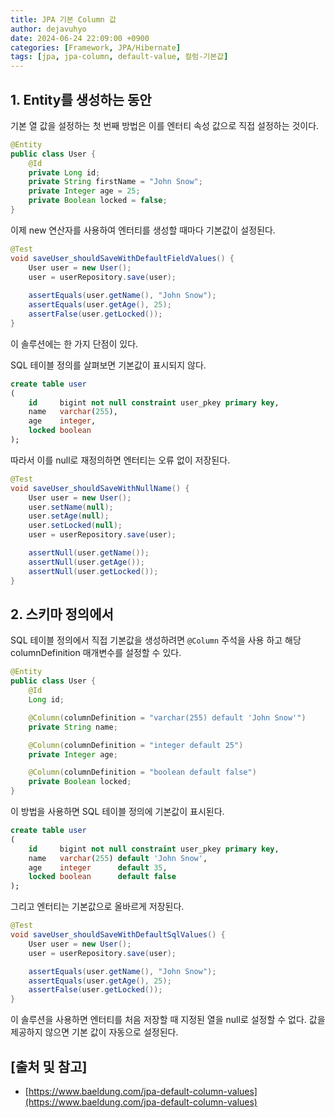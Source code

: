 ```yaml
---
title: JPA 기본 Column 값
author: dejavuhyo
date: 2024-06-24 22:09:00 +0900
categories: [Framework, JPA/Hibernate]
tags: [jpa, jpa-column, default-value, 컬럼-기본값]
---
```


## 1. Entity를 생성하는 동안
기본 열 값을 설정하는 첫 번째 방법은 이를 엔터티 속성 값으로 직접 설정하는 것이다.

```java
@Entity
public class User {
    @Id
    private Long id;
    private String firstName = "John Snow";
    private Integer age = 25;
    private Boolean locked = false;
}
```

이제 new 연산자를 사용하여 엔터티를 생성할 때마다 기본값이 설정된다.

```java
@Test
void saveUser_shouldSaveWithDefaultFieldValues() {
    User user = new User();
    user = userRepository.save(user);
    
    assertEquals(user.getName(), "John Snow");
    assertEquals(user.getAge(), 25);
    assertFalse(user.getLocked());
}
```

이 솔루션에는 한 가지 단점이 있다.

SQL 테이블 정의를 살펴보면 기본값이 표시되지 않다.

```sql
create table user
(
    id     bigint not null constraint user_pkey primary key,
    name   varchar(255),
    age    integer,
    locked boolean
);
```

따라서 이를 null로 재정의하면 엔터티는 오류 없이 저장된다.

```java
@Test
void saveUser_shouldSaveWithNullName() {
    User user = new User();
    user.setName(null);
    user.setAge(null);
    user.setLocked(null);
    user = userRepository.save(user);

    assertNull(user.getName());
    assertNull(user.getAge());
    assertNull(user.getLocked());
}
```

## 2. 스키마 정의에서
SQL 테이블 정의에서 직접 기본값을 생성하려면 `@Column` 주석을 사용 하고 해당 columnDefinition 매개변수를 설정할 수 있다.

```java
@Entity
public class User {
    @Id
    Long id;

    @Column(columnDefinition = "varchar(255) default 'John Snow'")
    private String name;

    @Column(columnDefinition = "integer default 25")
    private Integer age;

    @Column(columnDefinition = "boolean default false")
    private Boolean locked;
}
```

이 방법을 사용하면 SQL 테이블 정의에 기본값이 표시된다.

```sql
create table user
(
    id     bigint not null constraint user_pkey primary key,
    name   varchar(255) default 'John Snow',
    age    integer      default 35,
    locked boolean      default false
);
```

그리고 엔터티는 기본값으로 올바르게 저장된다.

```java
@Test
void saveUser_shouldSaveWithDefaultSqlValues() {
    User user = new User();
    user = userRepository.save(user);

    assertEquals(user.getName(), "John Snow");
    assertEquals(user.getAge(), 25);
    assertFalse(user.getLocked());
}
```

이 솔루션을 사용하면 엔터티를 처음 저장할 때 지정된 열을 null로 설정할 수 없다. 값을 제공하지 않으면 기본 값이 자동으로 설정된다.

## [출처 및 참고]
* [https://www.baeldung.com/jpa-default-column-values](https://www.baeldung.com/jpa-default-column-values)
